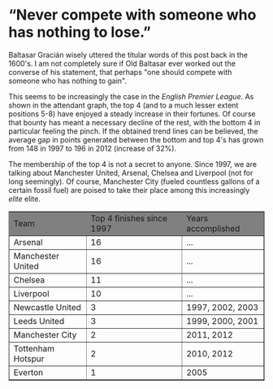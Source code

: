 # “Never compete with someone who has nothing to lose.”

Baltasar Gracián wisely uttered the titular words of this post back in the 1600's. I am not completely  sure if Old Baltasar ever worked out the converse of his statement, that perhaps "one should compete with someone who has nothing to gain".

This seems to be increasingly the case in the *English Premier League*. As shown in the attendant graph, the top 4 (and to a much lesser extent positions 5-8) have enjoyed a steady increase in their fortunes. Of course that bounty has meant a necessary decline of the rest, with the bottom 4 in particular feeling the pinch. If the obtained trend lines can be believed, the average gap in points generated between the bottom and top 4's has grown from 148 in 1997 to 196 in 2012 (increase of 32%). 

The membership of the top 4 is not a secret to anyone. Since 1997, we are talking about Manchester United, Arsenal, Chelsea and Liverpool (not for long seemingly). Of course, Manchester City (fueled countless gallons of a certain fossil fuel) are poised to take their place among this increasingly *elite* elite. 

<table border="1.0" align="center" cellpadding="0" cellspacing="0">
<tr bgcolor="gray">
<td>         Team         </td><td>  Top 4 finishes since 1997  </td><td>  Years accomplished  </td>
</tr>
<tr>
<td>       Arsenal        </td><td>          16          </td><td>     ...      </td>
</tr>
<tr>
<td>  Manchester United   </td><td>          16          </td><td>     ...      </td>
</tr>
<tr>
<td>       Chelsea        </td><td>          11          </td><td>     ...      </td>
</tr>
<tr>
<td>      Liverpool       </td><td>          10          </td><td>     ...      </td>
</tr>
<tr>
<td>   Newcastle United   </td><td>          3           </td><td>   1997, 2002, 2003   </td>
</tr>
<tr>
<td>     Leeds United     </td><td>          3           </td><td>   1999, 2000, 2001   </td>
</tr>
<tr>
<td>   Manchester City    </td><td>          2           </td><td>      2011, 2012      </td>
</tr>
<tr>
<td>  Tottenham Hotspur   </td><td>          2           </td><td>      2010, 2012      </td>
</tr>
<tr>
<td>       Everton        </td><td>          1           </td><td>         2005         </td>
</tr>
</table>
